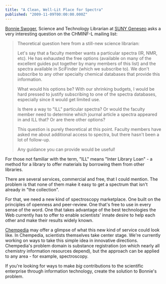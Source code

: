 ```yaml
---
title: "A Clean, Well-Lit Place for Spectra"
published: "2009-11-09T00:00:00.000Z"
---
```


[Bonnie Swoger](http://twitter.com/bonnieswoger), Science and Technology Librarian at [SUNY Geneseo](http://www.geneseo.edu/) asks a very interesting question on the CHMINF-L mailing list:

>Theoretical question here from a still-new science librarian:
>
>Let's say that a faculty member wants a particular spectra (IR, NMR, etc).  He has exhausted the free options (available on many of the excellent guides put together by many members of this list) and the spectra available in SciFinder (which we subscribe to).  We don't subscribe to any other specialty chemical databases that provide this information.
>
>What would his options be?  With our shrinking budgets, I would be hard pressed to justify subscribing to one of the spectra databases, especially since it would get limited use.
>
>Is there a way to "ILL" particular spectra?  Or would the faculty member need to determine which journal article a spectra appeared in and ILL that?  Or are there other options?
>
>This question is purely theoretical at this point.  Faculty members have asked me about additional access to spectra, but there hasn't been a lot of follow-up.
>
>Any guidance you can provide would be useful!

For those not familiar with the term, "ILL" means "Inter Library Loan" - a method for a library to offer materials by borrowing them from other libraries.

There are several services, commercial and free, that I could mention. The problem is that none of them make it easy to get a spectrum that isn't already in "the collection".

For that, we need a new kind of spectroscopy marketplace. One built on the principles of openness and peer-review. One that's free to use in every sense of the word. One that takes advantage of the best technologies the Web currently has to offer to enable scientists' innate desire to help each other and make their results widely known.

[Chempedia](http://chempedia.com) may offer a glimpse of what this new kind of service could look like. In Chempedia, scientists themselves take center stage. We're currently working on ways to take this simple idea in innovative directions. Chempedia's problem domain is substance registration (on which nearly all chemistry information resources depend), but the approach can be applied to any area - for example, spectroscopy.

If you're looking for ways to make *big* contributions to the scientific enterprise through information technology, create the solution to Bonnie's problem.